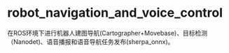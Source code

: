 # robot_navigation_and_voice_control
在ROS环境下进行机器人建图导航(Cartographer+Movebase)、目标检测（Nanodet)、语音播报和语音导航任务发布(sherpa_onnx)。
